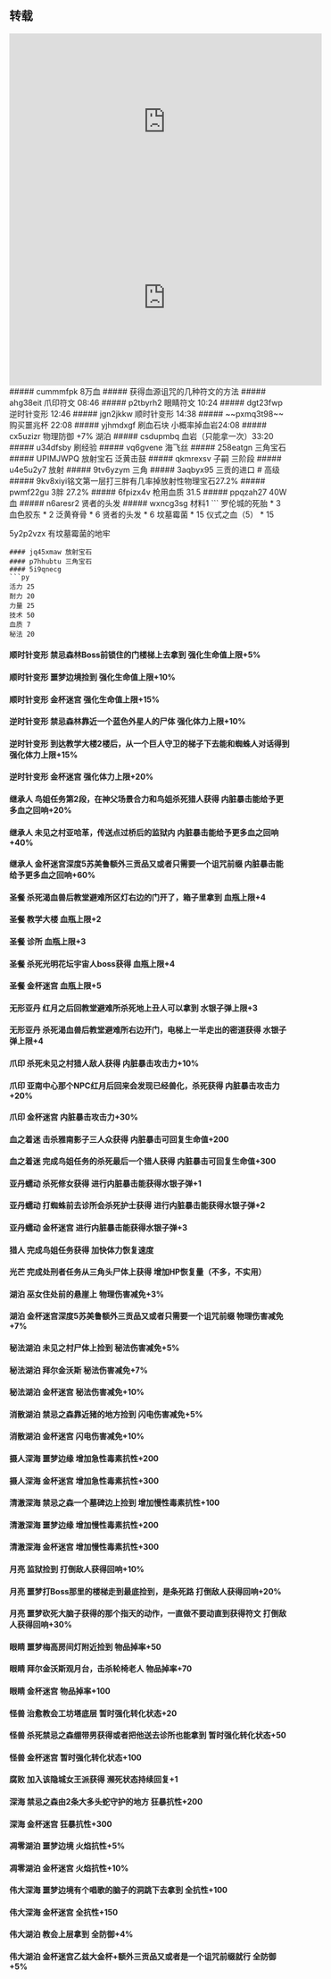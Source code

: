 ## 转载

<iframe width="560" height="315" src="https://www.youtube.com/embed/pcRaD9N37HM" title="YouTube video player" frameborder="0" allow="accelerometer; autoplay; clipboard-write; encrypted-media; gyroscope; picture-in-picture" allowfullscreen></iframe>

<iframe width="560" height="315" src="https://www.youtube.com/embed/In7pF5ZUG7k" title="YouTube video player" frameborder="0" allow="accelerometer; autoplay; clipboard-write; encrypted-media; gyroscope; picture-in-picture" allowfullscreen></iframe>
##### cummmfpk 8万血
##### 获得血源诅咒的几种符文的方法
##### ahg38eit 爪印符文 08:46
##### p2tbyrh2 眼睛符文 10:24
##### dgt23fwp 逆时针变形 12:46
##### jgn2jkkw 顺时针变形 14:38
##### ~~pxmq3t98~~ 购买噩兆杯 22:08
##### yjhmdxgf 刷血石块 小概率掉血岩24:08
##### cx5uzizr 物理防御 +7% 湖泊
##### csdupmbq 血岩（只能拿一次）33:20
##### u34dfsby 刷经验
##### vq6gvene 海飞丝
##### 258eatgn  三角宝石
##### UPIMJWPQ 放射宝石  泛黄击鼓
##### qkmrexsv 子嗣 三阶段
##### u4e5u2y7 放射
##### 9tv6yzym 三角 
##### 3aqbyx95 三贡的进口
# 高级
##### 9kv8xiyi铭文第一层打三胖有几率掉放射性物理宝石27.2%
##### pwmf22gu 3胖 27.2%
##### 6fpizx4v 枪用血质 31.5
##### ppqzah27 40W 血
##### n6aresr2   贤者的头发
##### wxncg3sg 材料1
```
罗伦城的死胎 * 3
血色胶东 * 2
泛黄脊骨 * 6
贤者的头发 * 6
坟墓霉菌 * 15
仪式之血（5） * 15

5y2p2vzx 有坟墓霉菌的地牢
```
#### jq45xmaw 放射宝石
#### p7hhubtu 三角宝石
#### 5i9qnecg
```py
活力 25
耐力 20
力量 25
技术 50
血质 7
秘法 20
```
#### 顺时针变形 禁忌森林Boss前锁住的门楼梯上去拿到 强化生命值上限+5%
#### 顺时针变形 噩梦边境捡到 强化生命值上限+10%
#### 顺时针变形 金杯迷宫 强化生命值上限+15%
#### 逆时针变形 禁忌森林靠近一个蓝色外星人的尸体 强化体力上限+10%
#### 逆时针变形 到达教学大楼2楼后，从一个巨人守卫的梯子下去能和蜘蛛人对话得到 强化体力上限+15%
#### 逆时针变形 金杯迷宫 强化体力上限+20%
#### 继承人 鸟姐任务第2段，在神父场景合力和鸟姐杀死猎人获得 内脏暴击能给予更多血之回响+20%
#### 继承人 未见之村亚哈革，传送点过桥后的监狱内 内脏暴击能给予更多血之回响+40%
#### 继承人 金杯迷宫深度5苏美鲁额外三贡品又或者只需要一个诅咒前缀 内脏暴击能给予更多血之回响+60%
#### 圣餐 杀死渴血兽后教堂避难所区灯右边的门开了，箱子里拿到 血瓶上限+4
#### 圣餐 教学大楼 血瓶上限+2
#### 圣餐 诊所 血瓶上限+3
#### 圣餐 杀死光明花坛宇宙人boss获得 血瓶上限+4
#### 圣餐 金杯迷宫 血瓶上限+5
#### 无形亚丹 红月之后回教堂避难所杀死地上丑人可以拿到 水银子弹上限+3
#### 无形亚丹 杀死渴血兽后教堂避难所右边开门，电梯上一半走出的密道获得 水银子弹上限+4
#### 爪印 杀死未见之村猎人敌人获得 内脏暴击攻击力+10%
#### 爪印 亚南中心那个NPC红月后回来会发现已经兽化，杀死获得 内脏暴击攻击力+20%
#### 爪印 金杯迷宫 内脏暴击攻击力+30%
#### 血之着迷 击杀雅南影子三人众获得 内脏暴击可回复生命值+200
#### 血之着迷 完成鸟姐任务的杀死最后一个猎人获得 内脏暴击可回复生命值+300
#### 亚丹蠕动 杀死修女获得 进行内脏暴击能获得水银子弹+1
#### 亚丹蠕动 打蜘蛛前去诊所会杀死护士获得 进行内脏暴击能获得水银子弹+2
#### 亚丹蠕动 金杯迷宫 进行内脏暴击能获得水银子弹+3
#### 猎人 完成鸟姐任务获得 加快体力恢复速度
#### 光芒 完成处刑者任务从三角头尸体上获得 增加HP恢复量（不多，不实用）
#### 湖泊 巫女住处前的悬崖上 物理伤害减免+3%
#### 湖泊 金杯迷宫深度5苏美鲁额外三贡品又或者只需要一个诅咒前缀 物理伤害减免+7%
#### 秘法湖泊 未见之村尸体上捡到 秘法伤害减免+5%
#### 秘法湖泊 拜尔金沃斯 秘法伤害减免+7%
#### 秘法湖泊 金杯迷宫 秘法伤害减免+10%
#### 消散湖泊 禁忌之森靠近猪的地方捡到 闪电伤害减免+5%
#### 消散湖泊 金杯迷宫 闪电伤害减免+10%
#### 摄人深海 噩梦边缘 增加急性毒素抗性+200
#### 摄人深海 金杯迷宫 增加急性毒素抗性+300
#### 清澈深海 禁忌之森一个墓碑边上捡到 增加慢性毒素抗性+100
#### 清澈深海 噩梦边缘 增加慢性毒素抗性+200
#### 清澈深海 金杯迷宫 增加慢性毒素抗性+300
#### 月亮 监狱捡到 打倒敌人获得回响+10%
#### 月亮 噩梦打Boss那里的楼梯走到最底捡到，是条死路 打倒敌人获得回响+20%
#### 月亮 噩梦砍死大脑子获得的那个指天的动作，一直做不要动直到获得符文 打倒敌人获得回响+30%
#### 眼睛 噩梦梅高房间灯附近捡到 物品掉率+50
#### 眼睛 拜尔金沃斯观月台，击杀轮椅老人 物品掉率+70
#### 眼睛 金杯迷宫 物品掉率+100
#### 怪兽 治愈教会工坊塔底层 暂时强化转化状态+20
#### 怪兽 杀死禁忌之森绷带男获得或者把他送去诊所也能拿到 暂时强化转化状态+50
#### 怪兽 金杯迷宫 暂时强化转化状态+100
#### 腐败 加入该隐城女王派获得 濒死状态持续回复+1
#### 深海 禁忌之森由2条大多头蛇守护的地方 狂暴抗性+200
#### 深海 金杯迷宫 狂暴抗性+300
#### 凋零湖泊 噩梦边境 火焰抗性+5%
#### 凋零湖泊 金杯迷宫 火焰抗性+10%
#### 伟大深海 噩梦边境有个唱歌的脑子的洞跳下去拿到 全抗性+100
#### 伟大深海 金杯迷宫 全抗性+150
#### 伟大湖泊 教会上层拿到 全防御+4%
#### 伟大湖泊 金杯迷宫乙兹大金杯+额外三贡品又或者是一个诅咒前缀就行 全防御+5%
